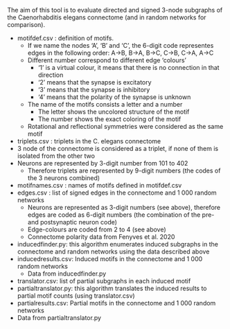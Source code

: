 The aim of this tool is to evaluate directed and signed 3-node subgraphs of the Caenorhabditis elegans connectome (and in random networks for comparison).

- motifdef.csv : definition of motifs. 
  - If we name the nodes ‘A’, ‘B’ and ‘C’, the 6-digit code representes edges in the following order: A->B, B->A, B->C, C->B, C->A, A->C
  - Different number correspond to different edge ‘colours’
    - ‘1’ is a virtual colour, it means that there is no connection in that direction
    - ‘2’ means that the synapse is excitatory
    - ‘3’ means that the synapse is inhibitory
    - ‘4’ means that the polarity of the synapse is unknown
  - The name of the motifs consists a letter and a number
    - The letter shows the uncolored structure of the motif
    - The number shows the exact coloring of the motif
  - Rotational and reflectional symmetries were considered as the same motif
- triplets.csv : triplets in the C. elegans connectome
 -  3 node of the connectome is considered as a triplet, if none of them is isolated from the other two
 - Neurons are represented by 3-digit number from 101 to 402
   - Therefore triplets are represented by 9-digit numbers (the codes of the 3 neurons combined)
- motifnames.csv : names of motifs defined in motifdef.csv
- edges.csv : list of signed edges in the connectome and 1 000 random networks
  - Neurons are represented as 3-digit numbers (see above), therefore edges are coded as 6-digit numbers (the combination of the pre- and postsynaptic neuron code)
  - Edge-colours are coded from 2 to 4 (see above)
  - Connectome polarity data from Fenyves et al. 2020
- inducedfinder.py: this algorithm enumerates induced subgraphs in the connectome and random networks using the data described above
- inducedresults.csv: Induced motifs in the connectome and 1 000 random networks
  - Data from inducedfinder.py
- translator.csv: list of partial subgraphs in each induced motif
- partialtranslator.py: this algorithm translates the induced results to partial motif counts (using translator.csv)
- partialresults.csv: Partial motifs in the connectome and 1 000 random networks
 - Data from partialtranslator.py
